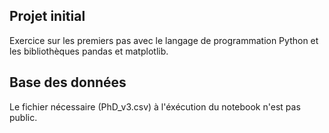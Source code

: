 ## Projet initial
Exercice sur les premiers pas avec le langage de programmation Python et les bibliothèques pandas et matplotlib.
## Base des données
Le fichier nécessaire (PhD_v3.csv) à l'éxécution du notebook n'est pas public.

